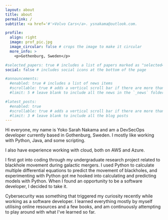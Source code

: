```yaml
---
layout: about
title: about
permalink: /
subtitle: <a href='#'>Volvo Cars</a>. ysnakama@outlook.com.

profile:
  align: right
  image: prof_pic.jpg
  image_circular: false # crops the image to make it circular
  more_info: >
    <p>Gothenburg, Sweden</p>

#selected_papers: true # includes a list of papers marked as "selected={true}"
social: false # includes social icons at the bottom of the page

#announcements:
  #enabled: true # includes a list of news items
  #scrollable: true # adds a vertical scroll bar if there are more than 3 news items
  #limit: 5 # leave blank to include all the news in the `_news` folder

#latest_posts:
  #enabled: true
  #scrollable: true # adds a vertical scroll bar if there are more than 3 new posts items
  #limit: 3 # leave blank to include all the blog posts
---
```


Hi everyone, my name is Yoko Sarah Nakama and am a DevSecOps developer currently based in Gothenburg, Sweden. I mostly like working with Python, Java, and some scripting.

I also have experience working with cloud, both on AWS and Azure.

I first got into coding through my undergraduate research project related to blackhole movement during galactic mergers. I used Python to calculate multiple differential equations to predict the movement of blackholes, and experimenting with Python got me hooked into calculating and predicting models with Python. When I found an opportunity to be a software developer, I decided to take it.

Cybersecurity was something that triggered my curiosity recently while working as a software developer. I learned everything mostly by myself utilising online resources and a few books, and am continuously attempting to play around with what I've learned so far.